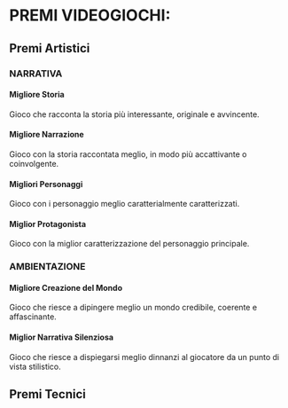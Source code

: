 # PREMI VIDEOGIOCHI:

## Premi Artistici

### NARRATIVA

#### Migliore Storia

Gioco che racconta la storia più interessante, originale e avvincente.

#### Migliore Narrazione

Gioco con la storia raccontata meglio, in modo più accattivante o coinvolgente.

#### Migliori Personaggi

Gioco con i personaggio meglio caratterialmente caratterizzati.

#### Miglior Protagonista

Gioco con la miglior caratterizzazione del personaggio principale.

### AMBIENTAZIONE

#### Migliore Creazione del Mondo

Gioco che riesce a dipingere meglio un mondo credibile, coerente e affascinante.

#### Miglior Narrativa Silenziosa

Gioco che riesce a dispiegarsi meglio dinnanzi al giocatore da un punto di vista stilistico.

## Premi Tecnici

